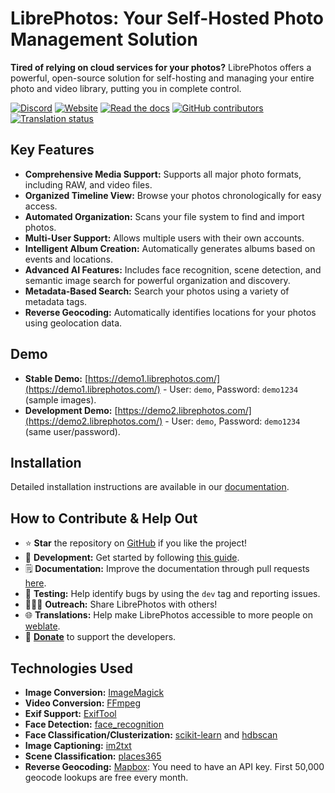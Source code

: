 # LibrePhotos: Your Self-Hosted Photo Management Solution

**Tired of relying on cloud services for your photos?** LibrePhotos offers a powerful, open-source solution for self-hosting and managing your entire photo and video library, putting you in complete control.

[![Discord](https://img.shields.io/discord/784619049208250388?style=plastic)][discord] [![Website](https://img.shields.io/website?down_color=lightgrey&down_message=offline&style=plastic&up_color=blue&up_message=online&url=https%3A%2F%2Flibrephotos.com)](https://librephotos.com/)
[![Read the docs](https://img.shields.io/static/v1?label=Read&message=the%20docs&color=blue&style=plastic)](https://docs.librephotos.com/) [![GitHub contributors](https://img.shields.io/github/contributors/librephotos/librephotos?style=plastic)](https://github.com/LibrePhotos/librephotos/graphs/contributors)
<a href="https://hosted.weblate.org/engage/librephotos/">
<img src="https://hosted.weblate.org/widgets/librephotos/-/librephotos-frontend/svg-badge.svg" alt="Translation status" />
</a>

## Key Features

*   **Comprehensive Media Support:** Supports all major photo formats, including RAW, and video files.
*   **Organized Timeline View:** Browse your photos chronologically for easy access.
*   **Automated Organization:** Scans your file system to find and import photos.
*   **Multi-User Support:** Allows multiple users with their own accounts.
*   **Intelligent Album Creation:** Automatically generates albums based on events and locations.
*   **Advanced AI Features:** Includes face recognition, scene detection, and semantic image search for powerful organization and discovery.
*   **Metadata-Based Search:** Search your photos using a variety of metadata tags.
*   **Reverse Geocoding:** Automatically identifies locations for your photos using geolocation data.

## Demo

*   **Stable Demo:** [https://demo1.librephotos.com/](https://demo1.librephotos.com/) - User: `demo`, Password: `demo1234` (sample images).
*   **Development Demo:** [https://demo2.librephotos.com/](https://demo2.librephotos.com/) - User: `demo`, Password: `demo1234` (same user/password).

## Installation

Detailed installation instructions are available in our [documentation](https://docs.librephotos.com/docs/installation/standard-install).

## How to Contribute & Help Out

*   ⭐ **Star** the repository on [GitHub](https://github.com/LibrePhotos/librephotos) if you like the project!
*   🚀 **Development:** Get started by following [this guide](https://docs.librephotos.com/docs/development/dev-install).
*   🗒️ **Documentation:** Improve the documentation through pull requests [here](https://github.com/LibrePhotos/librephotos.docs).
*   🧪 **Testing:** Help identify bugs by using the `dev` tag and reporting issues.
*   🧑‍🤝‍🧑 **Outreach:** Share LibrePhotos with others!
*   🌐 **Translations:** Help make LibrePhotos accessible to more people on [weblate](https://hosted.weblate.org/engage/librephotos/).
*   💸 [**Donate**](https://github.com/sponsors/derneuere) to support the developers.

## Technologies Used

*   **Image Conversion:** [ImageMagick](https://github.com/ImageMagick/ImageMagick)
*   **Video Conversion:** [FFmpeg](https://github.com/FFmpeg/FFmpeg)
*   **Exif Support:** [ExifTool](https://github.com/exiftool/exiftool)
*   **Face Detection:** [face_recognition](https://github.com/ageitgey/face_recognition)
*   **Face Classification/Clusterization:** [scikit-learn](https://scikit-learn.org/) and [hdbscan](https://github.com/scikit-learn-contrib/hdbscan)
*   **Image Captioning:** [im2txt](https://github.com/HughKu/Im2txt)
*   **Scene Classification:** [places365](http://places.csail.mit.edu/)
*   **Reverse Geocoding:** [Mapbox](https://www.mapbox.com/): You need to have an API key. First 50,000 geocode lookups are free every month.

[discord]: https://discord.gg/xwRvtSDGWb
